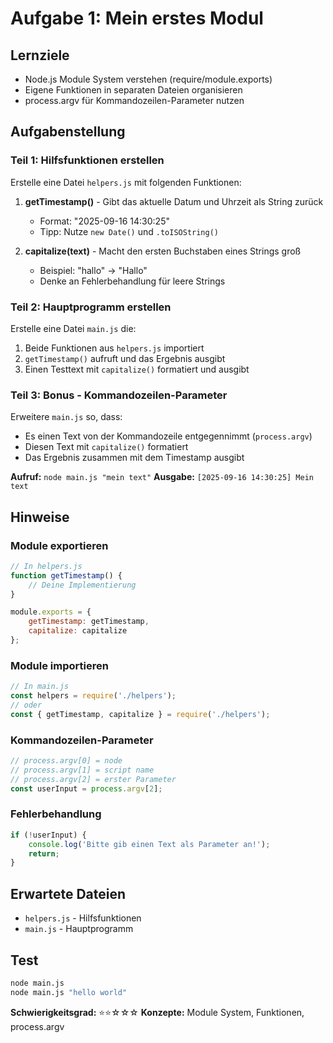 # Aufgabe 1: Mein erstes Modul

## Lernziele
- Node.js Module System verstehen (require/module.exports)
- Eigene Funktionen in separaten Dateien organisieren
- process.argv für Kommandozeilen-Parameter nutzen

## Aufgabenstellung

### Teil 1: Hilfsfunktionen erstellen
Erstelle eine Datei `helpers.js` mit folgenden Funktionen:

1. **getTimestamp()** - Gibt das aktuelle Datum und Uhrzeit als String zurück
   - Format: "2025-09-16 14:30:25"
   - Tipp: Nutze `new Date()` und `.toISOString()`

2. **capitalize(text)** - Macht den ersten Buchstaben eines Strings groß
   - Beispiel: "hallo" → "Hallo"
   - Denke an Fehlerbehandlung für leere Strings

### Teil 2: Hauptprogramm erstellen
Erstelle eine Datei `main.js` die:

1. Beide Funktionen aus `helpers.js` importiert
2. `getTimestamp()` aufruft und das Ergebnis ausgibt
3. Einen Testtext mit `capitalize()` formatiert und ausgibt

### Teil 3: Bonus - Kommandozeilen-Parameter
Erweitere `main.js` so, dass:
- Es einen Text von der Kommandozeile entgegennimmt (`process.argv`)
- Diesen Text mit `capitalize()` formatiert
- Das Ergebnis zusammen mit dem Timestamp ausgibt

**Aufruf:** `node main.js "mein text"`
**Ausgabe:** `[2025-09-16 14:30:25] Mein text`

## Hinweise

### Module exportieren
```javascript
// In helpers.js
function getTimestamp() {
    // Deine Implementierung
}

module.exports = {
    getTimestamp: getTimestamp,
    capitalize: capitalize
};
```

### Module importieren
```javascript
// In main.js
const helpers = require('./helpers');
// oder
const { getTimestamp, capitalize } = require('./helpers');
```

### Kommandozeilen-Parameter
```javascript
// process.argv[0] = node
// process.argv[1] = script name
// process.argv[2] = erster Parameter
const userInput = process.argv[2];
```

### Fehlerbehandlung
```javascript
if (!userInput) {
    console.log('Bitte gib einen Text als Parameter an!');
    return;
}
```

## Erwartete Dateien
- `helpers.js` - Hilfsfunktionen
- `main.js` - Hauptprogramm

## Test
```bash
node main.js
node main.js "hello world"
```

**Schwierigkeitsgrad:** ⭐⭐☆☆☆
**Konzepte:** Module System, Funktionen, process.argv